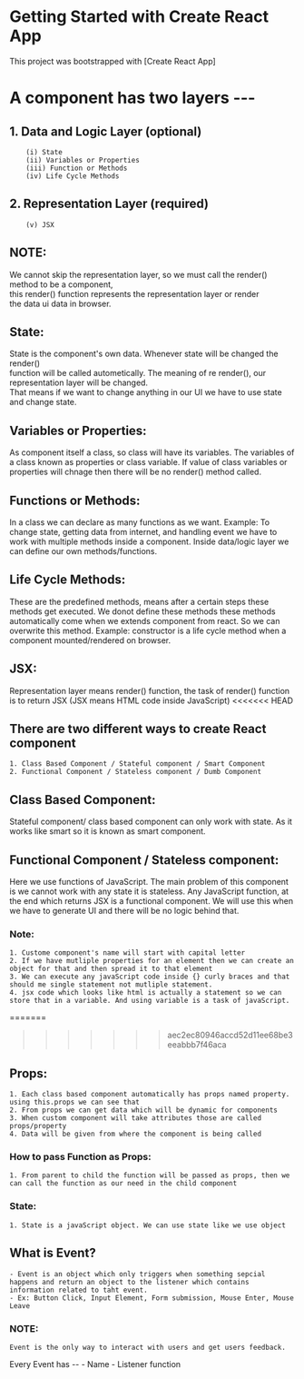 # Getting Started with Create React App

This project was bootstrapped with [Create React App]

# A component has two layers --- 
##  1. Data and Logic Layer (optional)
        (i) State
        (ii) Variables or Properties
        (iii) Function or Methods
        (iv) Life Cycle Methods

##  2. Representation Layer (required)
        (v) JSX

<h2>NOTE:</h2> 
    We cannot skip the representation layer, so we must call the render() method to be a component,<br> this render() function represents the representation layer or render <br> the data ui data in browser.
    
<h2>State:</h2>
    State is the component's own data. Whenever state will be changed the render() <br> function will be called autometically. The meaning of re render(), our representation layer will be changed.<br> That means if we want to change anything in our UI we have to use state <br> and change state.  

<h2>Variables or Properties:</h2>
    As component itself a class, so class will have its variables. The variables of a class known as properties or class variable. If value of class variables or properties will chnage then there will be no render() method called.
    
<h2>Functions or Methods:</h2>
    In a class we can declare as many functions as we want. Example: To change state, getting data from internet, and handling event we have to work with multiple methods inside a component. Inside data/logic layer we can define our own methods/functions.

<h2>Life Cycle Methods:</h2>
    These are the predefined methods, means after a certain steps these methods get executed. We donot define these methods these methods automatically come when we extends component from react. So we can overwrite this method. Example: constructor is a life cycle method when a component mounted/rendered on browser. 

<h2>JSX:</h2>
    Representation layer means render() function, the task of render() function is to return JSX (JSX means HTML code inside JavaScript)
<<<<<<< HEAD

## There are two different ways to create React component
    1. Class Based Component / Stateful component / Smart Component
    2. Functional Component / Stateless component / Dumb Component


<h2>Class Based Component:</h2>
    Stateful component/ class based component can only work with state. As it works like smart so it is known as smart component.

<h2>Functional Component / Stateless component:</h2>
    Here we use functions of JavaScript. The main problem of this component is we cannot work with any state it is stateless.
    Any JavaScript function, at the end which returns JSX is a functional component.
    We will use this when we have to generate UI and there will be no logic behind that.

### Note:
    1. Custome component's name will start with capital letter
    2. If we have mutliple properties for an element then we can create an object for that and then spread it to that element
    3. We can execute any javaScript code inside {} curly braces and that should me single statement not mutliple statement.
    4. jsx code which looks like html is actually a statement so we can store that in a variable. And using variable is a task of javaScript.
=======
>>>>>>> aec2ec80946accd52d11ee68be3eeabbb7f46aca

## Props:
    1. Each class based component automatically has props named property. using this.props we can see that
    2. From props we can get data which will be dynamic for components
    3. When custom component will take attributes those are called props/property
    4. Data will be given from where the component is being called

### How to pass Function as Props:
    1. From parent to child the function will be passed as props, then we can call the function as our need in the child component

### State:
    1. State is a javaScript object. We can use state like we use object

## What is Event?
    - Event is an object which only triggers when something sepcial happens and return an object to the listener which contains information related to taht event.
    - Ex: Button Click, Input Element, Form submission, Mouse Enter, Mouse Leave

### NOTE: 
    Event is the only way to interact with users and get users feedback.

Every Event has --
    - Name
    - Listener function
